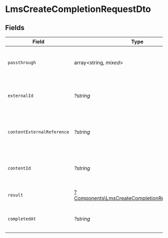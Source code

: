 # LmsCreateCompletionRequestDto


## Fields

| Field                                                                                                             | Type                                                                                                              | Required                                                                                                          | Description                                                                                                       | Example                                                                                                           |
| ----------------------------------------------------------------------------------------------------------------- | ----------------------------------------------------------------------------------------------------------------- | ----------------------------------------------------------------------------------------------------------------- | ----------------------------------------------------------------------------------------------------------------- | ----------------------------------------------------------------------------------------------------------------- |
| `passthrough`                                                                                                     | array<string, *mixed*>                                                                                            | :heavy_minus_sign:                                                                                                | Value to pass through to the provider                                                                             | {<br/>"other_known_names": "John Doe"<br/>}                                                                       |
| `externalId`                                                                                                      | *?string*                                                                                                         | :heavy_minus_sign:                                                                                                | The external ID associated with this completion                                                                   | SOFTWARE-ENG-LV1-TRAINING-VIDEO-1-COMPLETION                                                                      |
| `contentExternalReference`                                                                                        | *?string*                                                                                                         | :heavy_minus_sign:                                                                                                | The external reference associated with this content                                                               | SOFTWARE-ENG-LV1-TRAINING-VIDEO-1-CONTENT                                                                         |
| `contentId`                                                                                                       | *?string*                                                                                                         | :heavy_minus_sign:                                                                                                | The content ID associated with this completion                                                                    | 16873-ENG-VIDEO-1                                                                                                 |
| `result`                                                                                                          | [?Components\LmsCreateCompletionRequestDtoResult](../../Models/Components/LmsCreateCompletionRequestDtoResult.md) | :heavy_minus_sign:                                                                                                | The result of the completion                                                                                      |                                                                                                                   |
| `completedAt`                                                                                                     | *?string*                                                                                                         | :heavy_minus_sign:                                                                                                | The date the content was completed                                                                                | 2021-07-21T14:00:00.000Z                                                                                          |